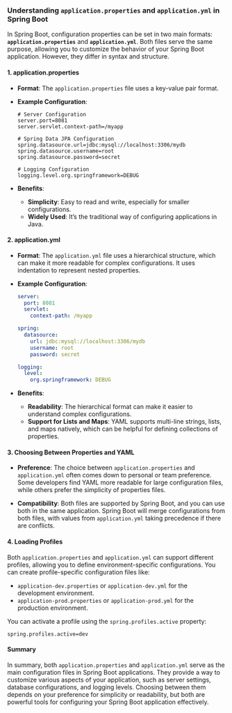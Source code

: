 ### Understanding `application.properties` and `application.yml` in Spring Boot

In Spring Boot, configuration properties can be set in two main formats: **`application.properties`** and **`application.yml`**. Both files serve the same purpose, allowing you to customize the behavior of your Spring Boot application. However, they differ in syntax and structure.

#### 1. **application.properties**

- **Format**: The `application.properties` file uses a key-value pair format.
  
- **Example Configuration**:
  
  ```properties
  # Server Configuration
  server.port=8081
  server.servlet.context-path=/myapp

  # Spring Data JPA Configuration
  spring.datasource.url=jdbc:mysql://localhost:3306/mydb
  spring.datasource.username=root
  spring.datasource.password=secret

  # Logging Configuration
  logging.level.org.springframework=DEBUG
  ```

- **Benefits**:
  - **Simplicity**: Easy to read and write, especially for smaller configurations.
  - **Widely Used**: It’s the traditional way of configuring applications in Java.

#### 2. **application.yml**

- **Format**: The `application.yml` file uses a hierarchical structure, which can make it more readable for complex configurations. It uses indentation to represent nested properties.

- **Example Configuration**:
  
  ```yaml
  server:
    port: 8081
    servlet:
      context-path: /myapp

  spring:
    datasource:
      url: jdbc:mysql://localhost:3306/mydb
      username: root
      password: secret

  logging:
    level:
      org.springframework: DEBUG
  ```

- **Benefits**:
  - **Readability**: The hierarchical format can make it easier to understand complex configurations.
  - **Support for Lists and Maps**: YAML supports multi-line strings, lists, and maps natively, which can be helpful for defining collections of properties.

#### 3. **Choosing Between Properties and YAML**

- **Preference**: The choice between `application.properties` and `application.yml` often comes down to personal or team preference. Some developers find YAML more readable for large configuration files, while others prefer the simplicity of properties files.

- **Compatibility**: Both files are supported by Spring Boot, and you can use both in the same application. Spring Boot will merge configurations from both files, with values from `application.yml` taking precedence if there are conflicts.

#### 4. **Loading Profiles**

Both `application.properties` and `application.yml` can support different profiles, allowing you to define environment-specific configurations. You can create profile-specific configuration files like:

- `application-dev.properties` or `application-dev.yml` for the development environment.
- `application-prod.properties` or `application-prod.yml` for the production environment.

You can activate a profile using the `spring.profiles.active` property:

```properties
spring.profiles.active=dev
```

#### Summary

In summary, both `application.properties` and `application.yml` serve as the main configuration files in Spring Boot applications. They provide a way to customize various aspects of your application, such as server settings, database configurations, and logging levels. Choosing between them depends on your preference for simplicity or readability, but both are powerful tools for configuring your Spring Boot application effectively.